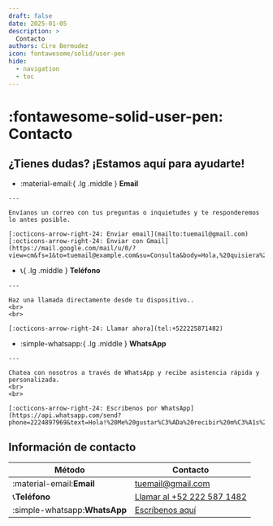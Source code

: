 ```yaml
---
draft: false
date: 2025-01-05
description: >
  Contacto
authors: Ciro Bermudez
icon: fontawesome/solid/user-pen
hide: 
  - navigation
  - toc
---
```


# :fontawesome-solid-user-pen: Contacto

## ¿Tienes dudas? ¡Estamos aquí para ayudarte!

<div class="grid cards" markdown>

-    :material-email:{ .lg .middle } __Email__

    ---

    Envíanos un correo con tus preguntas o inquietudes y te responderemos lo antes posible.

    [:octicons-arrow-right-24: Enviar email](mailto:tuemail@gmail.com)  [:octicons-arrow-right-24: Enviar con Gmail](https://mail.google.com/mail/u/0/?view=cm&fs=1&to=tuemail@example.com&su=Consulta&body=Hola,%20quisiera%20más%20información.)

-    :telephone_receiver:{ .lg .middle } __Teléfono__

    ---

    Haz una llamada directamente desde tu dispositivo..
    <br>
    <br>

    [:octicons-arrow-right-24: Llamar ahora](tel:+522225871482)

-    :simple-whatsapp:{ .lg .middle } __WhatsApp__

    ---

    Chatea con nosotros a través de WhatsApp y recibe asistencia rápida y personalizada.
    <br>
    <br>

    [:octicons-arrow-right-24: Escribenos por WhatsApp](https://api.whatsapp.com/send?phone=2224897969&text=Hola!%20Me%20gustar%C3%ADa%20recibir%20m%C3%A1s%20informaci%C3%B3n.)




</div>

## Información de contacto

| Método                           | Contacto                                        |
| -------------------------------- | ----------------------------------------------- |
| :material-email:**Email**        | [tuemail@gmail.com](mailto:tuemail@gmail.com)   |
| :telephone_receiver:**Teléfono** | [Llamar al +52 222 587 1482](tel:+522225871482) |
| :simple-whatsapp:**WhatsApp**    | [Escríbenos aquí](https://wa.me/522225871482)   |

